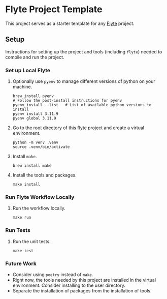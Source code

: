 # Flyte Project Template

This project serves as a starter template for any [Flyte](https://flyte.org) project.

## Setup

Instructions for setting up the project and tools (including `flyte`) needed to compile and run the project. 

### Set up Local Flyte

1. Optionally use `pyenv` to manage different versions of python on your machine.

   ```shell
   brew install pyenv
   # Follow the post-install instructions for pyenv
   pyenv install --list   # List of available python versions to install
   pyenv install 3.11.9
   pyenv global 3.11.9
   ```

1. Go to the root directory of this flyte project and create a virtual environment.

   ```shell
   python -m venv .venv
   source .venv/bin/activate
   ```

1. Install `make`.

   ```shell
   brew install make
   ```

1. Install the tools and packages.

   ```shell
   make install
   ```
   
### Run Flyte Workflow Locally

1. Run the workflow locally.

   ```shell
   make run
   ```

### Run Tests

1. Run the unit tests.

   ```shell
   make test
   ```

### Future Work

* Consider using `poetry` instead of `make`.
* Right now, the tools needed by this project are installed in the virtual environment. Consider installing to the user directory.
* Separate the installation of packages from the installation of tools.
